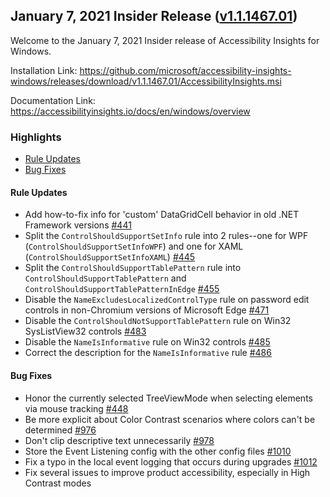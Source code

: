## January 7, 2021 Insider Release ([v1.1.1467.01](https://github.com/Microsoft/accessibility-insights-windows/releases/tag/v1.1.1467.01))

Welcome to the January 7, 2021 Insider release of Accessibility Insights for Windows.

Installation Link: https://github.com/microsoft/accessibility-insights-windows/releases/download/v1.1.1467.01/AccessibilityInsights.msi

Documentation Link: https://accessibilityinsights.io/docs/en/windows/overview

### Highlights

- [Rule Updates](#rule-updates)
- [Bug Fixes](#bug-fixes)

#### Rule Updates

- Add how-to-fix info for 'custom' DataGridCell behavior in old .NET Framework versions [#441](https://github.com/microsoft/axe-windows/issues/441)
- Split the `ControlShouldSupportSetInfo` rule into 2 rules--one for WPF (`ControlShouldSupportSetInfoWPF`) and one for XAML (`ControlShouldSupportSetInfoXAML`) [#445](https://github.com/microsoft/axe-windows/pull/445)
- Split the `ControlShouldSupportTablePattern` rule into `ControlShouldSupportTablePattern` and `ControlShouldSupportTablePatternInEdge` [#455](https://github.com/microsoft/axe-windows/pull/455)
- Disable the `NameExcludesLocalizedControlType` rule on password edit controls in non-Chromium versions of Microsoft Edge [#471](https://github.com/microsoft/axe-windows/issues/471)
- Disable the `ControlShouldNotSupportTablePattern` rule on Win32 SysListView32 controls [#483](https://github.com/microsoft/axe-windows/issues/483)
- Disable the `NameIsInformative` rule on Win32 controls [#485](https://github.com/microsoft/axe-windows/issues/485)
- Correct the description for the `NameIsInformative` rule [#486](https://github.com/microsoft/axe-windows/pull/486)

#### Bug Fixes

- Honor the currently selected TreeViewMode when selecting elements via mouse tracking [#448](https://github.com/microsoft/axe-windows/pull/448)
- Be more explicit about Color Contrast scenarios where colors can't be determined [#976](https://github.com/microsoft/accessibility-insights-windows/pull/976)
- Don't clip descriptive text unnecessarily [#978](https://github.com/microsoft/accessibility-insights-windows/pull/978)
- Store the Event Listening config with the other config files [#1010](https://github.com/microsoft/accessibility-insights-windows/pull/1010)
- Fix a typo in the local event logging that occurs during upgrades [#1012](https://github.com/microsoft/accessibility-insights-windows/pull/1012)
- Fix several issues to improve product accessibility, especially in High Contrast modes
